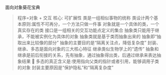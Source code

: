面向对象葵花宝典
> 程序=对象 + 交互
> 核心: 可扩展性
> 类是一组相似事物的统称
> 类设计两个基本原则:属性不可再分，一个方法只做一件事
> 对象就是一个具体的类，一个真实存在的类
> 接口是一组相关的交互功能点定义的集合
> 抽象类只能用于继承，不能被实例化为具体的对象
> 抽象类就是基于类而抽象出来的
> 抽象即“抽取出来比较像的部分”
> 抽象的主要目的是“隔离关注点，降低复杂度”
> 封装、继承、多态是面向对象的三大核心特征
> 继承类似生物学上的“遗传”
> 抽象和继承是前后衔接的关系，先有抽象，通过抽象得出类，后通过继承来表达抽象结果  多态的真正含义是:使用指向父类的指针或者引用，能够调用子类的对象
> 封装主要原因是“保护隐私”和“隔离复杂度”
